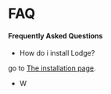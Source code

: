 # FAQ

#### Frequently Asked Questions

- How do i install Lodge?

go to [The installation page](installation.md). 


- W
